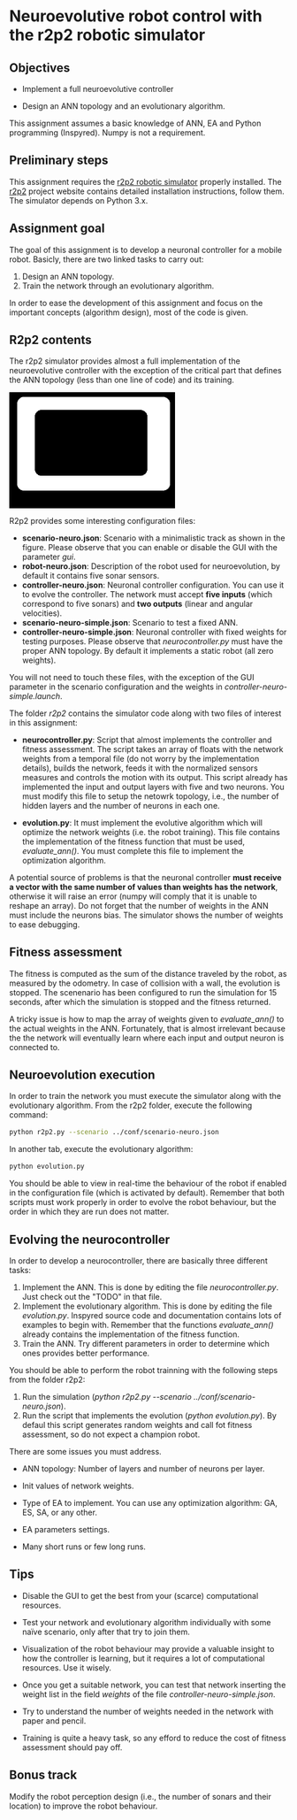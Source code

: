 # Neuroevolutive robot control with the r2p2 robotic simulator

## Objectives

* Implement a full neuroevolutive controller

* Design an ANN topology and an evolutionary algorithm.

This assignment assumes a basic knowledge of ANN, EA and Python programming (Inspyred). Numpy is not a requirement.

## Preliminary steps

This assignment requires the [r2p2 robotic simulator](https://github.com/ISG-UAH/r2p2) properly installed. The [r2p2](https://github.com/ISG-UAH/r2p2) project website contains detailed installation instructions, follow them. The simulator depends on Python 3.x.

## Assignment goal

The goal of this assignment is to develop a neuronal controller for a mobile robot. Basicly, there are two linked tasks to carry out:

1. Design an ANN topology.
2. Train the network through an evolutionary algorithm.

In order to ease the development of this assignment and focus on the important concepts (algorithm design), most of the code is given.

## R2p2 contents

The r2p2 simulator provides almost a full implementation of the neuroevolutive controller with the exception of the critical part that defines the ANN topology (less than one line of code) and its training.

<img align="center" src="track_2.png" width="300">

R2p2 provides some interesting configuration files:

* **scenario-neuro.json**: Scenario with a minimalistic track as shown in the figure. Please observe that you can enable or disable the GUI with the parameter *gui*.
* **robot-neuro.json**: Description of the robot used for neuroevolution, by default it contains five sonar sensors.
* **controller-neuro.json**: Neuronal controller configuration. You can use it to evolve the controller. The network must accept **five inputs** (which correspond to five sonars) and **two outputs** (linear and angular velocities).
* **scenario-neuro-simple.json**: Scenario to test a fixed ANN.
* **controller-neuro-simple.json**: Neuronal controller with fixed weights for testing purposes. Please observe that *neurocontroller.py* must have the proper ANN topology. By default it implements a static robot (all zero weights).

You will not need to touch these files, with the exception of the GUI parameter in the scenario configuration and the weights in *controller-neuro-simple.launch*.

The folder *r2p2* contains the simulator code along with two files of interest in this assignment:

* **neurocontroller.py**: Script that almost implements the controller and fitness assessment. The script takes an array of floats with the network weights from a temporal file (do not worry by the implementation details), builds the network, feeds it with the normalized sensors measures and controls the motion with its output. This script already has implemented the input and output layers with five and two neurons. You must modify this file to setup the netowrk topology, i.e., the number of hidden layers and the number of neurons in each one. 

* **evolution.py**: It must implement the evolutive algorithm which will optimize the network weights (i.e. the robot training). This file contains the implementation of the fitness function that must be used, *evaluate_ann()*. You must complete this file to implement the optimization algorithm.

A potential source of problems is that the neuronal controller **must receive a vector with the same number of values than weights has the network**, otherwise it will raise an error (numpy will comply that it is unable to reshape an array). Do not forget that the number of weights in the ANN must include the neurons bias. The simulator shows the number of weights to ease debugging.

## Fitness assessment

The fitness is computed as the sum of the distance traveled by the robot, as measured by the odometry. In case of collision with a wall, the evolution is stopped. The scenenario has been configured to run the simulation for 15 seconds, after which the simulation is stopped and the fitness returned.

A tricky issue is how to map the array of weights given to *evaluate_ann()* to the actual weights in the ANN. Fortunately, that is almost irrelevant because the the network will eventually learn where each input and output neuron is connected to. 

## Neuroevolution execution

In order to train the network you must execute the simulator along with the evolutionary algorithm. From the r2p2 folder, execute the following command:

```Bash
python r2p2.py --scenario ../conf/scenario-neuro.json
```

In another tab, execute the evolutionary algorithm:

```Bash
python evolution.py
```

You should be able to view in real-time the behaviour of the robot if enabled in the configuration file (which is activated by default). Remember that both scripts must work properly in order to evolve the robot behaviour, but the order in which they are run does not matter.

## Evolving the neurocontroller

In order to develop a neurocontroller, there are basically three different tasks:

1. Implement the ANN. This is done by editing the file *neurocontroller.py*. Just check out the "TODO" in that file. 
2. Implement the evolutionary algorithm. This is done by editing the file *evolution.py*. Inspyred source code and documentation contains lots of examples to begin with. Remember that the functions *evaluate_ann()* already contains the implementation of the fitness function.
3. Train the ANN. Try different parameters in order to determine which ones provides better performance.

You should be able to perform the robot trainning with the following steps from the folder r2p2:

1. Run the simulation (*python r2p2.py --scenario ../conf/scenario-neuro.json*).
3. Run the script that implements the evolution (*python evolution.py*). By defaul this script generates random weights and call fot fitness assessment, so do not expect a champion robot.

There are some issues you must address.

* ANN topology: Number of layers and number of neurons per layer.

* Init values of network weights.

* Type of EA to implement. You can use any optimization algorithm: GA, ES, SA, or any other.

* EA parameters settings.

* Many short runs or few long runs.

## Tips 

- Disable the GUI to get the best from your (scarce) computational resources.

- Test your network and evolutionary algorithm individually with some naïve scenario, only after that try to join them.

- Visualization of the robot behaviour may provide a valuable insight to how the controller is learning, but it requires a lot of computational resources. Use it wisely.

- Once you get a suitable network, you can test that network inserting the weight list in the field *weights* of the file *controller-neuro-simple.json*.

- Try to understand the number of weights needed in the network with paper and pencil.

- Training is quite a heavy task, so any efford to reduce the cost of fitness assessment should pay off.

## Bonus track

Modify the robot perception design (i.e., the number of sonars and their location) to improve the robot behaviour.
